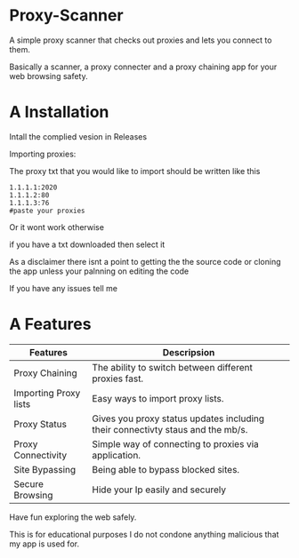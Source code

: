 # Proxy-Scanner
A simple proxy scanner that checks out proxies and lets you connect to them.

Basically a scanner, a proxy connecter and a proxy chaining app for your web browsing safety.

# A Installation

Intall the complied vesion in Releases

Importing proxies:

The proxy txt that you would like to import should be written like this
``` 
1.1.1.1:2020
1.1.1.2:80
1.1.1.3:76
#paste your proxies
```
Or it wont work otherwise

if you have a txt downloaded then select it

As a disclaimer there isnt a point to getting the the source code or cloning the app unless your palnning on editing the code

If you have any issues tell me 

# A Features

| Features| Descripsion |
| --- | --- |
| Proxy Chaining| The ability to switch between different proxies fast. |
| Importing Proxy lists| Easy ways to import proxy lists. |
|Proxy Status| Gives you proxy status updates including their connectivty staus and the mb/s. |
|Proxy Connectivity| Simple way of connecting to proxies via application. |
|Site Bypassing| Being able to bypass blocked sites. |
|Secure Browsing| Hide your Ip easily and securely|

Have fun exploring the web safely.

This is for educational purposes I do not condone anything malicious that my app is used for.

